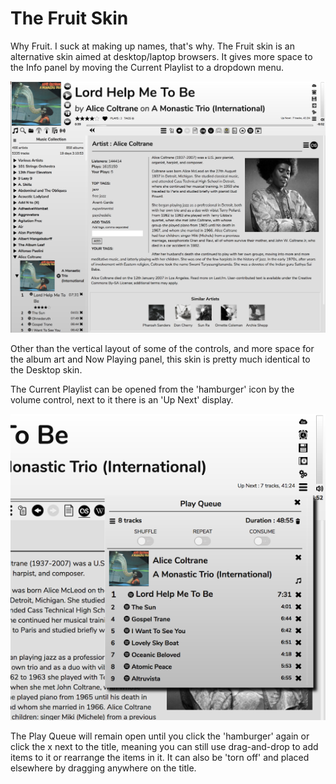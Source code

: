 # The Fruit Skin

Why Fruit. I suck at making up names, that's why. The Fruit skin is an alternative skin aimed at desktop/laptop browsers. It gives more space to the Info panel by moving the Current Playlist to a dropdown menu.

![](images/fruitskin.png)

Other than the vertical layout of some of the controls, and more space for the album art and Now Playing panel, this skin is pretty much identical to the Desktop skin.

The Current Playlist can be opened from the 'hamburger' icon by the volume control, next to it there is an 'Up Next' display.

![](images/fruitqueue.png)

The Play Queue will remain open until you click the 'hamburger' again or click the x next to the title, meaning you can still use drag-and-drop to add items to it or rearrange the items in it. It can also be 'torn off' and placed elsewhere by dragging anywhere on the title.
